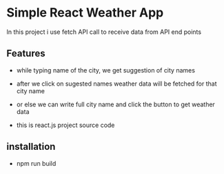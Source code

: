 # Simple React Weather App

In this project i use fetch API call to receive data from API end points

## Features

- while typing name of the city, we get suggestion of city names
- after we click on sugested names weather data will be fetched for that city name
- or else we can write full city name and click the button to get weather data

- this is react.js project source code

## installation

- npm run build
